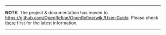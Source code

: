 
---

**NOTE:** The project & documentation has moved to https://github.com/OpenRefine/OpenRefine/wiki/User-Guide. Please check [there](https://github.com/OpenRefine/OpenRefine/wiki/User-Guide) first for the latest information.

---

